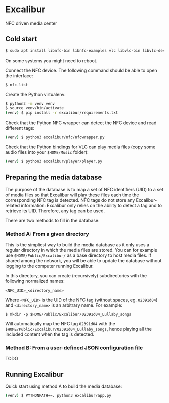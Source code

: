 # Excalibur
NFC driven media center

## Cold start

```bash
$ sudo apt install libnfc-bin libnfc-examples vlc libvlc-bin libvlc-dev python3-venv pulseaudio
```

On some systems you might need to reboot.

Connect the NFC device. The following command should be able to open the interface:

```bash
$ nfc-list
```

Create the Python virtualenv:

```bash
$ python3 -m venv venv
$ source venv/bin/activate
(venv) $ pip install -r excalibur/requirements.txt
```

Check that the Python NFC wrapper can detect the NFC device and read different tags:

```bash
(venv) $ python3 excalibur/nfc/nfcwrapper.py
```

Check that the Python bindings for VLC can play media files (copy some audio files into your `$HOME/Music` folder):

```bash
(venv) $ python3 excalibur/player/player.py
```



## Preparing the media database

The purpose of the database is to map a set of NFC identifiers (UID)
to a set of media files so that Excalibur will play these files each
time the corresponding NFC tag is detected. NFC tags do not store any
Excalibur-related information: Excalibur only relies on the ability to
detect a tag and to retrieve its UID. Therefore, any tag can be used.

There are two methods to fill in the database:


### Method A: From a given directory

This is the simpliest way to build the media database as it only uses
a regular directory in which the media files are stored. You can for
example use `$HOME/Public/Excalibur/` as a base directory
to host media files. If shared among the network, you will be able to
update the database without logging to the computer running Excalibur.

In this directory, you can create (recursively) subdirectories with
the following normalized names:

```
<NFC_UID>_<directory_name>
```

Where `<NFC_UID>` is the UID of the NFC tag (without spaces,
eg. `02391d04`) and `<directory_name>` is an arbitrary name. For
example:

```
$ mkdir -p $HOME/Public/Excalibur/02391d04_Lullaby_songs
```

Will automatically map the NFC tag `02391d04` with the
`$HOME/Public/Excalibur/02391d04_Lullaby_songs`, hence
playing all the included content when the tag is detected.


### Method B: From a user-defined JSON configuration file

TODO

## Running Excalibur


Quick start using method A to build the media database:

```bash
(venv) $ PYTHONPATH+=. python3 excalibur/app.py
```
